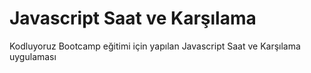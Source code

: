 # Javascript Saat ve Karşılama
Kodluyoruz Bootcamp eğitimi için yapılan Javascript Saat ve Karşılama uygulaması

